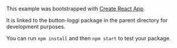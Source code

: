 This example was bootstrapped with [Create React App](https://github.com/facebook/create-react-app).

It is linked to the button-loggi package in the parent directory for development purposes.

You can run `npm install` and then `npm start` to test your package.
